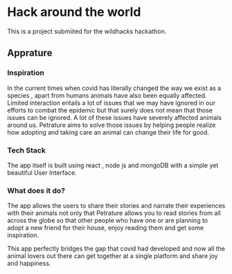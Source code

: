 # Hack around the world
This is a project submiited for the wildhacks hackathon.

## Apprature 

### Inspiration
In the current times when covid has literally changed the way we exist as a species , apart from humans animals have also been equally affected. Limited interaction entails a lot of issues that we may have ignored in our efforts to combat the epidemic but that surely does not mean that those issues can be ignored. A lot of these issues have severely affected animals around us. Petrature aims to solve those issues by helping people realize how adopting and taking care an animal can change their life for good.

### Tech Stack 
The app itself is built using react , node js and mongoDB with a simple yet beautiful User Interface.

### What does it do? 
The app allows the users to share their stories and narrate their experiences with their animals not only that Petrature allows you to read stories from all across the globe so that other people who have one or are planning to adopt a new friend for their house, enjoy reading them and get some inspiration.

 
This app perfectly bridges the gap that covid had developed and now all the animal lovers out there can get together at a single platform and share joy and happiness. 



